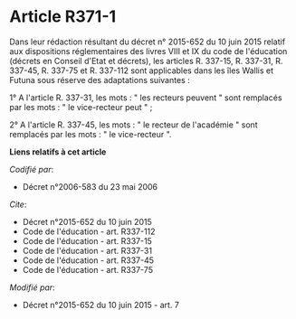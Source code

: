 # Article R371-1

Dans leur rédaction résultant du décret n° 2015-652 du 10 juin 2015 relatif aux dispositions réglementaires des livres VIII
et IX du code de l'éducation (décrets en Conseil d'Etat et décrets), les articles R. 337-15, R. 337-31, R. 337-45, R. 337-75
et R. 337-112 sont applicables dans les îles Wallis et Futuna sous réserve des adaptations suivantes : 

1° A l'article R. 337-31, les mots : " les recteurs peuvent " sont remplacés par les mots : " le vice-recteur peut " ; 

2° A l'article R. 337-45, les mots : " le recteur de l'académie " sont remplacés par les mots : " le vice-recteur ".

**Liens relatifs à cet article**

_Codifié par_:

  - Décret n°2006-583 du 23 mai 2006

_Cite_:

  - Décret n°2015-652 du 10 juin 2015
  - Code de l'éducation - art. R337-112
  - Code de l'éducation - art. R337-15
  - Code de l'éducation - art. R337-31
  - Code de l'éducation - art. R337-45
  - Code de l'éducation - art. R337-75

_Modifié par_:

  - Décret n°2015-652 du 10 juin 2015 - art. 7
